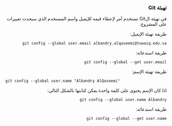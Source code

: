 


### <div dir=rtl>تهيئة Git <dir>

<div dir=rtl>
في تهيئة الGit نستخدم أمر لإعطاء قيمة للإيميل واسم المستخدم الذي سيحدث تغييرات على المشروع.

طريقة تهيئة الإيميل:

``
git config --global user.email albandry.alqaseemi@tuwaiq.edu.sa
``

طريقة استدعائه:

``
git config --global --get user.email 
``


طريقة تهيئة الإسم:

<div dir=ltr>
 
``
git config --global user.name "Albandry AlQaseemi" 
``

<dir>

<div dir=rtl>
اذا كان الإسم يحتوي على كلمة واحدة يمكن كتابتها بالشكل التالي:
 
``
git config --global user.name Albandry
``

طريقة استدعائه:

``
git config --global --get user.name 
``

 <dir>
